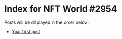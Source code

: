 # Index for NFT World #2954
Posts will be displayed in the order below:

- [Your first post](./001-first.md)

